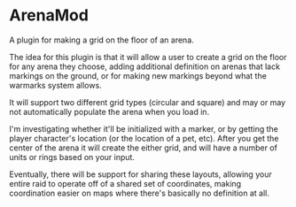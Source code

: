 # ArenaMod
A plugin for making a grid on the floor of an arena. 

The idea for this plugin is that it will allow a user to create a grid on the floor for any arena they choose, adding additional definition on arenas that lack markings on the ground, or for making new markings beyond what the warmarks system allows. 

It will support two different grid types (circular and square) and may or may not automatically populate the arena when you load in.

I'm investigating whether it'll be initialized with a marker, or by getting the player character's location (or the location of a pet, etc). After you get the center of the arena it will create the either grid, and will have a number of units or rings based on your input.

Eventually, there will be support for sharing these layouts, allowing your entire raid to operate off of a shared set of coordinates, making coordination easier on maps where there's basically no definition at all. 
